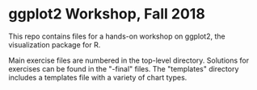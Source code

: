 # ggplot2 Workshop, Fall 2018

This repo contains files for a hands-on workshop on ggplot2, the visualization package for R.

Main exercise files are numbered in the top-level directory. Solutions for exercises can be found in the "-final" files. The "templates" directory includes a templates file with a variety of chart types.